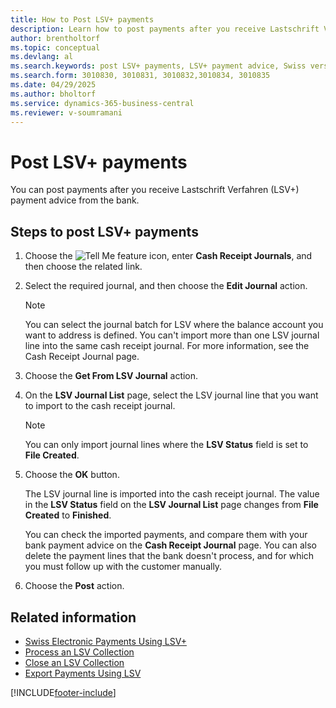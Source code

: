 ```yaml
---
title: How to Post LSV+ payments
description: Learn how to post payments after you receive Lastschrift Verfahren (LSV+) payment advice from the bank.
author: brentholtorf
ms.topic: conceptual
ms.devlang: al
ms.search.keywords: post LSV+ payments, LSV+ payment advice, Swiss version
ms.search.form: 3010830, 3010831, 3010832,3010834, 3010835
ms.date: 04/29/2025
ms.author: bholtorf
ms.service: dynamics-365-business-central
ms.reviewer: v-soumramani
---
```


# Post LSV+ payments

You can post payments after you receive Lastschrift Verfahren (LSV+) payment advice from the bank.  

## Steps to post LSV+ payments  

1. Choose the ![Tell Me feature](../../media/ui-search/search_small.png "Tell me what you want to do") icon, enter **Cash Receipt Journals**, and then choose the related link.  
1. Select the required journal, and then choose the **Edit Journal** action.  

    > [!NOTE]  
    > You can select the journal batch for LSV where the balance account you want to address is defined. You can't import more than one LSV journal line into the same cash receipt journal. For more information, see the Cash Receipt Journal page.  

1. Choose the **Get From LSV Journal** action.  
1. On the **LSV Journal List** page, select the LSV journal line that you want to import to the cash receipt journal.  

    > [!NOTE]  
    > You can only import journal lines where the **LSV Status** field is set to **File Created**.  

1. Choose the **OK** button.  

   The LSV journal line is imported into the cash receipt journal. The value in the **LSV Status** field on the **LSV Journal List** page changes from **File Created** to **Finished**.  

   You can check the imported payments, and compare them with your bank payment advice on the **Cash Receipt Journal** page. You can also delete the payment lines that the bank doesn't process, and for which you must follow up with the customer manually.  

1. Choose the **Post** action.  

## Related information

- [Swiss Electronic Payments Using LSV+](swiss-electronic-payments-using-lsv-.md)
- [Process an LSV Collection](how-to-process-an-lsv-collection.md)
- [Close an LSV Collection](how-to-close-an-lsv-collection.md)
- [Export Payments Using LSV](how-to-export-payments-using-lsv.md)

[!INCLUDE[footer-include](../../includes/footer-banner.md)]
